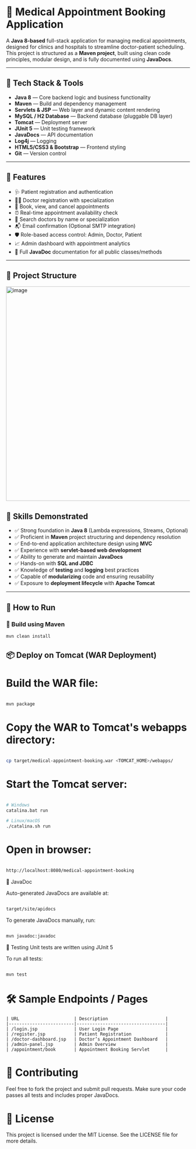# 🏥 Medical Appointment Booking Application

A **Java 8-based** full-stack application for managing medical appointments, designed for clinics and hospitals to streamline doctor-patient scheduling. This project is structured as a **Maven project**, built using clean code principles, modular design, and is fully documented using **JavaDocs**.

---

## 🔧 Tech Stack & Tools

- **Java 8** — Core backend logic and business functionality
- **Maven** — Build and dependency management
- **Servlets & JSP** — Web layer and dynamic content rendering
- **MySQL / H2 Database** — Backend database (pluggable DB layer)
- **Tomcat** — Deployment server
- **JUnit 5** — Unit testing framework
- **JavaDocs** — API documentation
- **Log4j** — Logging
- **HTML5/CSS3 & Bootstrap** — Frontend styling
- **Git** — Version control

---

## 📌 Features

- 🩺 Patient registration and authentication
- 👨‍⚕️ Doctor registration with specialization
- 📅 Book, view, and cancel appointments
- ⏰ Real-time appointment availability check
- 🔎 Search doctors by name or specialization
- 📬 Email confirmation (Optional SMTP integration)
- 🛡️ Role-based access control: Admin, Doctor, Patient
- 📈 Admin dashboard with appointment analytics
- 📜 Full **JavaDoc** documentation for all public classes/methods

---

## 📁 Project Structure

<img width="595" height="586" alt="image" src="https://github.com/user-attachments/assets/9c7b757d-3ac1-451b-b8fc-a8c47d0a5010" />



## 🧠 Skills Demonstrated

- ✅ Strong foundation in **Java 8** (Lambda expressions, Streams, Optional)
- ✅ Proficient in **Maven** project structuring and dependency resolution
- ✅ End-to-end application architecture design using **MVC**
- ✅ Experience with **servlet-based web development**
- ✅ Ability to generate and maintain **JavaDocs**
- ✅ Hands-on with **SQL and JDBC**
- ✅ Knowledge of **testing** and **logging** best practices
- ✅ Capable of **modularizing** code and ensuring reusability
- ✅ Exposure to **deployment lifecycle** with **Apache Tomcat**

---
## 🚀 How to Run

### 🔨 Build using Maven

```bash
mvn clean install
```
## 📦 Deploy on Tomcat (WAR Deployment)
# Build the WAR file:


```bash

mvn package
```
# Copy the WAR to Tomcat's webapps directory:

```bash

cp target/medical-appointment-booking.war <TOMCAT_HOME>/webapps/
```
# Start the Tomcat server:

```bash

# Windows
catalina.bat run

# Linux/macOS
./catalina.sh run
```

# Open in browser:

```bash

http://localhost:8080/medical-appointment-booking
```
📖 JavaDoc

Auto-generated JavaDocs are available at:

```bash

target/site/apidocs
```
To generate JavaDocs manually, run:

```bash

mvn javadoc:javadoc
```
🧪 Testing
Unit tests are written using JUnit 5

To run all tests:

```bash

mvn test
```
# 🛠 Sample Endpoints / Pages

```
| URL                     | Description                      |
|-------------------------|----------------------------------|
| /login.jsp              | User Login Page                  |
| /register.jsp           | Patient Registration             |
| /doctor-dashboard.jsp   | Doctor’s Appointment Dashboard   |
| /admin-panel.jsp        | Admin Overview                   |
| /appointment/book       | Appointment Booking Servlet      |
```

# 🤝 Contributing
Feel free to fork the project and submit pull requests.
Make sure your code passes all tests and includes proper JavaDocs.

# 📝 License
This project is licensed under the MIT License.
See the LICENSE file for more details.




